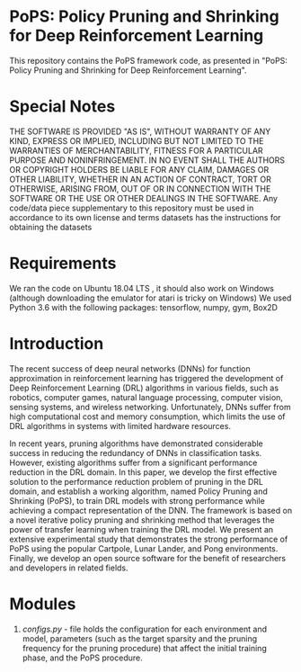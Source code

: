 # PoPS: Policy Pruning and Shrinking for Deep Reinforcement Learning
This repository contains the PoPS framework code, as presented in "PoPS: Policy Pruning and Shrinking for Deep Reinforcement Learning". 

# Special Notes 
THE SOFTWARE IS PROVIDED "AS IS", WITHOUT WARRANTY OF ANY KIND, EXPRESS OR IMPLIED, INCLUDING BUT NOT LIMITED TO THE WARRANTIES OF MERCHANTABILITY, FITNESS FOR A PARTICULAR PURPOSE AND NONINFRINGEMENT. IN NO EVENT SHALL THE AUTHORS OR COPYRIGHT HOLDERS BE LIABLE FOR ANY CLAIM, DAMAGES OR OTHER LIABILITY, WHETHER IN AN ACTION OF CONTRACT, TORT OR OTHERWISE, ARISING FROM, OUT OF OR IN CONNECTION WITH THE SOFTWARE OR THE USE OR OTHER DEALINGS IN THE SOFTWARE.
Any code/data piece supplementary to this repository must be used in accordance to its own license and terms
datasets has the instructions for obtaining the datasets

# Requirements
We ran the code on Ubuntu 18.04 LTS , it should also work on Windows (although downloading the emulator for atari is tricky on Windows)
We used Python 3.6 with the following packages: tensorflow, numpy, gym, Box2D

# Introduction
The recent success of deep neural networks (DNNs) for function approximation in reinforcement learning has triggered the development of Deep Reinforcement Learning (DRL) algorithms in various fields, such as robotics, computer games, natural language processing, computer vision, sensing systems, and wireless networking. Unfortunately, DNNs suffer from high computational cost and memory consumption, which limits the use of DRL algorithms in systems with limited hardware resources. 

In recent years, pruning algorithms have demonstrated considerable success in reducing the redundancy of DNNs in classification tasks. However, existing algorithms suffer from a significant performance reduction in the DRL domain. In this paper, we develop the first effective solution to the performance reduction problem of pruning in the DRL domain, and establish a working algorithm, named Policy Pruning and Shrinking (PoPS), to train DRL models with strong performance while achieving a compact representation of the DNN. The framework is based on a novel iterative policy pruning and shrinking method that leverages the power of transfer learning when training the DRL model. We present an extensive experimental study that demonstrates the strong performance of PoPS using the popular Cartpole, Lunar Lander, and Pong environments. Finally, we develop an open source software for the benefit of researchers and developers in related fields.

# Modules
1) *configs.py* - file holds the configuration for each environment and model, parameters (such as the target sparsity and the pruning frequency for the pruning procedure) that affect the initial training phase, and the PoPS procedure.


